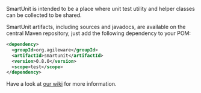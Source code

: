 SmartUnit is intended to be a place where unit test utility and helper classes can be collected to be shared.

SmartUnit artifacts, including sources and javadocs, are available on the central Maven repository, just add the following dependency to your POM:

```xml
<dependency>
  <groupId>org.agileware</groupId>
  <artifactId>smartunit</artifactId>
  <version>0.8.0</version>
  <scope>test</scope>
</dependency>
```

Have a look at [our wiki](https://github.com/rlogiacco/SmartUnit/wiki) for more information.